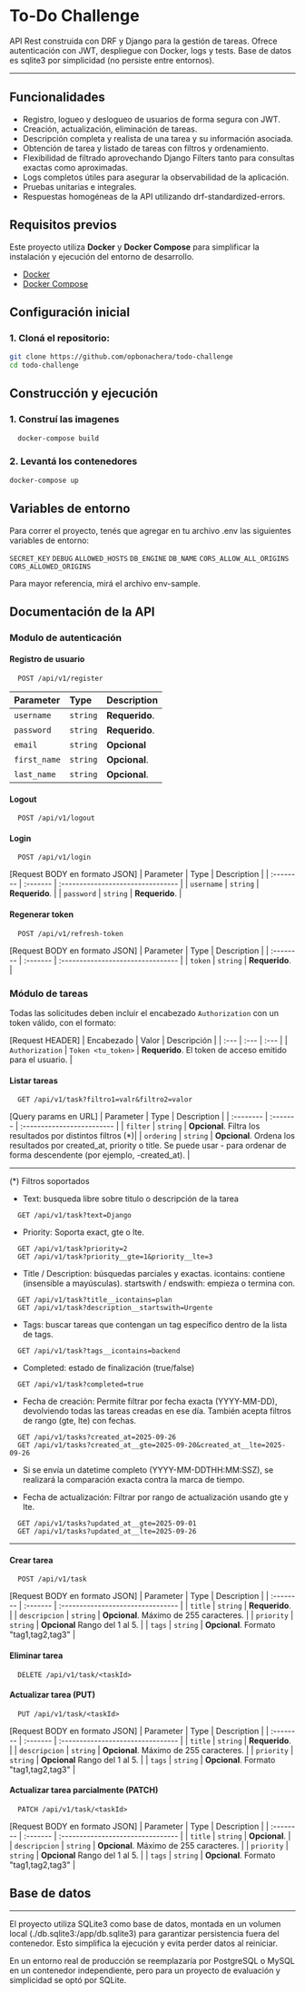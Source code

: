 # To-Do Challenge

API Rest construida con DRF y Django para la gestión de tareas.
Ofrece autenticación con JWT, despliegue con Docker, logs y tests. Base de datos es sqlite3 por simplicidad (no persiste entre entornos).

----
## Funcionalidades
- Registro, logueo y deslogueo de usuarios de forma segura con JWT.
- Creación, actualización, eliminación de tareas.
- Descripción completa y realista de una tarea y su información asociada.
- Obtención de tarea y listado de tareas con filtros y ordenamiento. 
- Flexibilidad de filtrado aprovechando Django Filters tanto para consultas exactas como aproximadas.
- Logs completos útiles para asegurar la observabilidad de la aplicación. 
- Pruebas unitarias e integrales.
- Respuestas homogéneas de la API utilizando drf-standardized-errors.
## Requisitos previos

Este proyecto utiliza **Docker** y **Docker Compose** para simplificar la instalación y ejecución del entorno de desarrollo.

- [Docker](https://docs.docker.com/get-docker/)
- [Docker Compose](https://docs.docker.com/compose/install/)

## Configuración inicial
### 1. Cloná el repositorio: 
```bash
git clone https://github.com/opbonachera/todo-challenge
cd todo-challenge
```

## Construcción y ejecución 
### 1. Construí las imagenes

```bash
  docker-compose build
```

### 2. Levantá los contenedores
```bash 
docker-compose up
```
## Variables de entorno
Para correr el proyecto, tenés que agregar en tu archivo .env las siguientes variables de entorno:

`SECRET_KEY`
`DEBUG`
`ALLOWED_HOSTS`
`DB_ENGINE`
`DB_NAME`
`CORS_ALLOW_ALL_ORIGINS`
`CORS_ALLOWED_ORIGINS`

Para mayor referencia, mirá el archivo env-sample. 
## Documentación de la API
### Modulo de autenticación
#### Registro de usuario
```http
  POST /api/v1/register
```
| Parameter | Type     | Description                       |
| :-------- | :------- | :-------------------------------- |
| `username`   | `string` | **Requerido**. |
| `password`   | `string` | **Requerido**. |
| `email`   | `string` | **Opcional**  |
| `first_name`   | `string` | **Opcional**.  |
| `last_name`   | `string` | **Opcional**. |

#### Logout
```http
  POST /api/v1/logout
```

#### Login
```http
  POST /api/v1/login
```
[Request BODY en formato JSON]
| Parameter | Type     | Description                       |
| :-------- | :------- | :-------------------------------- |
| `username`   | `string` | **Requerido**. |
| `password`   | `string` | **Requerido**. |

#### Regenerar token
```http
  POST /api/v1/refresh-token
```
[Request BODY en formato JSON]
| Parameter | Type     | Description                       |
| :-------- | :------- | :-------------------------------- |
| `token`   | `string` | **Requerido**. |


### Módulo de tareas
Todas las solicitudes deben incluir el encabezado `Authorization` con un token válido, con el formato:

[Request HEADER]
| Encabezado | Valor | Descripción |
| :--- | :--- | :--- |
| `Authorization` | `Token <tu_token>` | **Requerido**. El token de acceso emitido para el usuario. |

#### Listar tareas

```http
  GET /api/v1/task?filtro1=valr&filtro2=valor
```
[Query params en URL]
| Parameter | Type     | Description                |
| :-------- | :------- | :------------------------- |
| `filter` | `string` | **Opcional**. Filtra los resultados por distintos filtros (*)| 
| `ordering` | `string` | **Opcional**.  Ordena los resultados por created_at, priority o title. Se puede usar - para ordenar de forma descendente (por ejemplo, -created_at). |

------
(*) Filtros soportados
- Text: busqueda libre sobre titulo o descripción de la tarea
```http
  GET /api/v1/task?text=Django
```
- Priority: Soporta exact, gte o lte. 
```http
  GET /api/v1/task?priority=2
  GET /api/v1/task?priority__gte=1&priority__lte=3
```
- Title / Description: búsquedas parciales y exactas.
icontains: contiene (insensible a mayúsculas).
startswith / endswith: empieza o termina con.
```http
  GET /api/v1/task?title__icontains=plan
  GET /api/v1/task?description__startswith=Urgente
```
- Tags: buscar tareas que contengan un tag específico dentro de la lista de tags.
```http
  GET /api/v1/task?tags__icontains=backend
```
- Completed: estado de finalización (true/false)
```http
  GET /api/v1/task?completed=true
```
- Fecha de creación: Permite filtrar por fecha exacta (YYYY-MM-DD), devolviendo todas las tareas creadas en ese día.
También acepta filtros de rango (gte, lte) con fechas.
```http
  GET /api/v1/tasks?created_at=2025-09-26
  GET /api/v1/tasks?created_at__gte=2025-09-20&created_at__lte=2025-09-26
```
- Si se envía un datetime completo (YYYY-MM-DDTHH:MM:SSZ), se realizará la comparación exacta contra la marca de tiempo.

- Fecha de actualización: Filtrar por rango de actualización usando gte y lte.
```http
  GET /api/v1/tasks?updated_at__gte=2025-09-01
  GET /api/v1/tasks?updated_at__lte=2025-09-26
```
------
#### Crear tarea
```http
  POST /api/v1/task
```
[Request BODY en formato JSON]
| Parameter | Type     | Description                       |
| :-------- | :------- | :-------------------------------- |
| `title`   | `string` | **Requerido**. |
| `descripcion`   | `string` | **Opcional**. Máximo de 255 caracteres. |
| `priority`   | `string` | **Opcional** Rango del 1 al 5. |
| `tags`   | `string` | **Opcional**. Formato "tag1,tag2,tag3" |

#### Eliminar tarea

```http
  DELETE /api/v1/task/<taskId>
```
#### Actualizar tarea (PUT)
```http
  PUT /api/v1/task/<taskId>
```
[Request BODY en formato JSON]
| Parameter | Type     | Description                       |
| :-------- | :------- | :-------------------------------- |
| `title`   | `string` | **Requerido**. |
| `descripcion`   | `string` | **Opcional**. Máximo de 255 caracteres. |
| `priority`   | `string` | **Opcional** Rango del 1 al 5. |
| `tags`   | `string` | **Opcional**. Formato "tag1,tag2,tag3" |

#### Actualizar tarea parcialmente (PATCH)
```http
  PATCH /api/v1/task/<taskId>
```
[Request BODY en formato JSON]
| Parameter | Type     | Description                       |
| :-------- | :------- | :-------------------------------- |
| `title`   | `string` | **Opcional**. |
| `descripcion`   | `string` | **Opcional**. Máximo de 255 caracteres. |
| `priority`   | `string` | **Opcional** Rango del 1 al 5. |
| `tags`   | `string` | **Opcional**. Formato "tag1,tag2,tag3" |

## Base de datos
---
El proyecto utiliza SQLite3 como base de datos, montada en un volumen local (./db.sqlite3:/app/db.sqlite3) para garantizar persistencia fuera del contenedor. Esto simplifica la ejecución y evita perder datos al reiniciar.

En un entorno real de producción se reemplazaría por PostgreSQL o MySQL en un contenedor independiente, pero para un proyecto de evaluación y simplicidad se optó por SQLite.